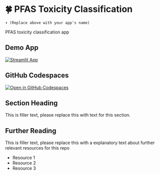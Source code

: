 # 🍀 PFAS Toxicity Classification
```
⬆️ (Replace above with your app's name)
```

PFAS toxicity classification app

## Demo App

[![Streamlit App](https://static.streamlit.io/badges/streamlit_badge_black_white.svg)](https://pfas-toxicity-classification.streamlit.app/)

## GitHub Codespaces

[![Open in GitHub Codespaces](https://github.com/codespaces/badge.svg)](https://codespaces.new/streamlit/app-starter-kit?quickstart=1)

## Section Heading

This is filler text, please replace this with text for this section.

## Further Reading

This is filler text, please replace this with a explanatory text about further relevant resources for this repo
- Resource 1
- Resource 2
- Resource 3
